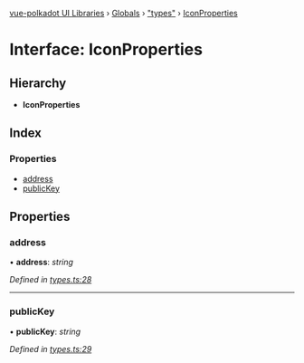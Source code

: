 [vue-polkadot UI Libraries](../README.md) › [Globals](../globals.md) › ["types"](../modules/_types_.md) › [IconProperties](_types_.iconproperties.md)

# Interface: IconProperties

## Hierarchy

* **IconProperties**

## Index

### Properties

* [address](_types_.iconproperties.md#address)
* [publicKey](_types_.iconproperties.md#publickey)

## Properties

###  address

• **address**: *string*

*Defined in [types.ts:28](https://github.com/vue-polkadot/vue-ui/blob/f2fb111/packages/vue-identicon/src/types.ts#L28)*

___

###  publicKey

• **publicKey**: *string*

*Defined in [types.ts:29](https://github.com/vue-polkadot/vue-ui/blob/f2fb111/packages/vue-identicon/src/types.ts#L29)*
